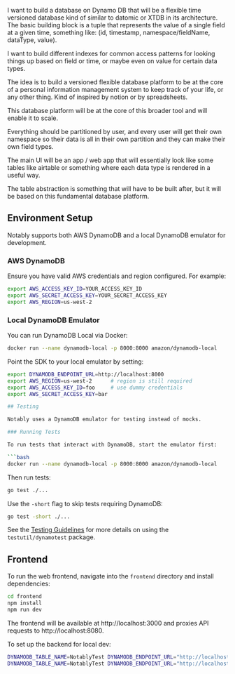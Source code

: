 I want to build a database on Dynamo DB that will be a flexible time versioned database kind of similar to datomic or XTDB in its architecture.
The basic building block is a tuple that represents the value of a single field at a given time, something like: (id, timestamp, namespace/fieldName, dataType, value).

I want to build different indexes for common access patterns for looking things up based on field or time, or maybe even on value for certain data types.

The idea is to build a versioned flexible database platform to be at the core of a personal information management system to keep track of your life, or any other thing.
Kind of inspired by notion or by spreadsheets.

This database platform will be at the core of this broader tool and will enable it to scale.

Everything should be partitioned by user, and every user will get their own namespace so their data is all in their own partition and they can make their own field types.

The main UI will be an app / web app that will essentially look like some tables like airtable or something where each data type is rendered in a useful way.

The table abstraction is something that will have to be built after, but it will be based on this fundamental database platform.

## Environment Setup

Notably supports both AWS DynamoDB and a local DynamoDB emulator for development.

### AWS DynamoDB

Ensure you have valid AWS credentials and region configured. For example:

```bash
export AWS_ACCESS_KEY_ID=YOUR_ACCESS_KEY_ID
export AWS_SECRET_ACCESS_KEY=YOUR_SECRET_ACCESS_KEY
export AWS_REGION=us-west-2
```

### Local DynamoDB Emulator

You can run DynamoDB Local via Docker:

```bash
docker run --name dynamodb-local -p 8000:8000 amazon/dynamodb-local
```

Point the SDK to your local emulator by setting:

```bash
export DYNAMODB_ENDPOINT_URL=http://localhost:8000
export AWS_REGION=us-west-2      # region is still required
export AWS_ACCESS_KEY_ID=foo     # use dummy credentials
export AWS_SECRET_ACCESS_KEY=bar

## Testing

Notably uses a DynamoDB emulator for testing instead of mocks.

### Running Tests

To run tests that interact with DynamoDB, start the emulator first:

```bash
docker run --name dynamodb-local -p 8000:8000 amazon/dynamodb-local
```

Then run tests:

```bash
go test ./...
```

Use the `-short` flag to skip tests requiring DynamoDB:

```bash
go test -short ./...
```

See the [Testing Guidelines](backend/TESTING.md) for more details on using the `testutil/dynamotest` package.

## Frontend

To run the web frontend, navigate into the `frontend` directory and install dependencies:

```bash
cd frontend
npm install
npm run dev
```

The frontend will be available at http://localhost:3000 and proxies API requests to http://localhost:8080.

To set up the backend for local dev:

```bash
DYNAMODB_TABLE_NAME=NotablyTest DYNAMODB_ENDPOINT_URL="http://localhost:8000" go run cmd/create-table/main.go
DYNAMODB_TABLE_NAME=NotablyTest DYNAMODB_ENDPOINT_URL="http://localhost:8000" go run cmd/server/main.go
```
